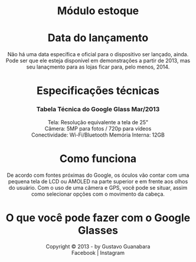 <!DOCTYPE html>
<html lang="pt-br">
<head>
	<meta charset="UTF-8"/>
	<title>Useall - M2 net</title>
<!--
    <style>
		body{
			background-image: url("_imagens/acoEscovado.jpg");
			background-color: hsl(165, 81%, 93%, 0.5); <!-- cor de fundo >
			color: rgba(0,0,0,1); <!-- cor da letra >
		}
		p{
			text-align: justify; 
			text-indent: 300px";
		}
	</style>
	<link rel="stylesheet" href="PaginaCursoHtml/_css/estilo.css"/> -->
	
</head>
<body>
<div id="interface" align= "justify">
	<header id="cabecalho"> <!-- tag do cabeçalho -->
		<hgroup>
			<h1>Módulo estoque<h1> <!-- tag de hierarquia de títulos -->
		</hgroup>
	<h1>Data do lançamento</h1>
	<p>
		Não há uma data específica e oficial para o dispositivo ser lançado, ainda. Pode ser que ele esteja disponível em demonstrações a partir de 2013, mas seu lanaçmento para as lojas ficar para, pelo menos, 2014.
	</p>
	<h1>Especificações técnicas </h1>
	<h3>Tabela Técnica do Google Glass Mar/2013</h3>
	<p>	
		Tela: Resolução equivalente a tela de 25"</br> 
		Câmera: 5MP para fotos / 720p para vídeos</br> 
		Conectividade: Wi-Fi/Bluetooth Memória Interna: 12GB</br>
	</p>	
	<h1>Como funciona</h1>
	<p>
		De acordo com fontes próximas do Google, os óculos vão contar com uma pequena tela de LCD ou AMOLED na parte superior e em frente aos olhos do usuário. Com o uso de uma câmera e GPS, você pode se situar, assim como selecionar opções com o movimento da cabeça. 
	</p>
	<h1>O que você pode fazer com o Google Glasses</h1>
	<p>
		Copyright &copy; 2013 - by Gustavo Guanabara</br>
		Facebook  |  Instagram
	</p>
	
</div>
</body>
</html>